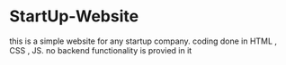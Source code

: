 # StartUp-Website

this is a simple website for any startup company. coding done in HTML , CSS , JS.
no backend functionality is provied in it
